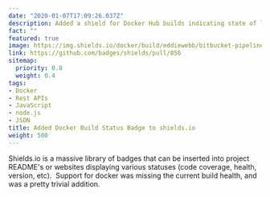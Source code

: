 ```yaml
---
date: "2020-01-07T17:09:26.037Z"
description: Added a shield for Docker Hub builds indicating state of last build
fact: ""
featured: true
image: https://img.shields.io/docker/build/eddiewebb/bitbucket-pipelines-marketplace.svg?style=plastic
link: https://github.com/badges/shields/pull/856
sitemap:
  priority: 0.8
  weight: 0.4
tags:
- Docker
- Rest APIs
- JavaScript
- node.js
- JSON
title: Added Docker Build Status Badge to shields.io
weight: 500
---
```


Shields.io is a massive library of badges that can be inserted into project README's or websites displaying various statuses (code coverage, health, version, etc).  Support for docker was missing the current build health, and was a pretty trivial addition.
